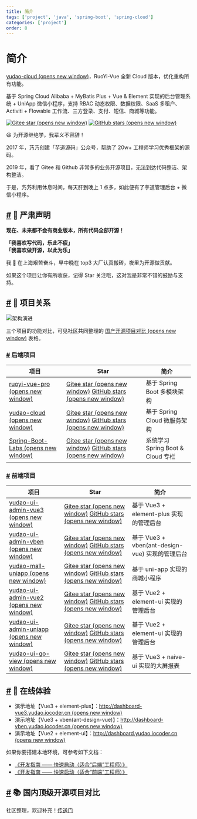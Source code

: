 ```yaml
---
title: 简介
tags: ['project', 'java', 'spring-boot', 'spring-cloud']
categories: ['project']
order: 8
---
```

# 简介

[yudao-cloud  (opens new window)](https://gitee.com/zhijiantianya/yudao-cloud)，RuoYi-Vue 全新 Cloud 版本，优化重构所有功能。

 基于 Spring Cloud Alibaba + MyBatis Plus + Vue & Element 实现的后台管理系统 + UniApp 微信小程序，支持 RBAC 动态权限、数据权限、SaaS 多租户、Activiti + Flowable 工作流、三方登录、支付、短信、商城等功能。

 [![Gitee star](https://gitee.com/zhijiantianya/yudao-cloud/badge/star.svg?theme=white)  (opens new window)](https://gitee.com/zhijiantianya/yudao-cloud) [![GitHub stars](https://img.shields.io/github/stars/YunaiV/yudao-cloud.svg?style=social&label=Stars)  (opens new window)](https://github.com/YunaiV/yudao-cloud)

 😆 为开源继绝学，我辈义不容辞！

 2017 年，艿艿创建「芋道源码」公众号，帮助了 20w+ 工程师学习优秀框架的源码。

 2019 年，看了 Gitee 和 Github 非常多的业务开源项目，无法到达代码整洁、架构整洁。

 于是，艿艿利用休息时间，每天肝到晚上 1 点多，如此便有了芋道管理后台 + 微信小程序。

 ## [#](#🐴-严肃声明) 🐴 严肃声明

 **现在、未来都不会有商业版本，所有代码全部开源！**

 **「我喜欢写代码，乐此不疲」**  
 **「我喜欢做开源，以此为乐」**

 我 🐶 在上海艰苦奋斗，早中晚在 top3 大厂认真搬砖，夜里为开源做贡献。

 如果这个项目让你有所收获，记得 Star 关注哦，这对我是非常不错的鼓励与支持。

 ## [#](#🐳-项目关系) 🐳 项目关系

 ![架构演进](https://static.iocoder.cn/yudao-roadmap.png?imageView2/2/format/webp)

 三个项目的功能对比，可见社区共同整理的 [国产开源项目对比  (opens new window)](https://www.yuque.com/xiatian-bsgny/lm0ec1/wqf8mn) 表格。

 ### [#](#后端项目) 后端项目

 

| 项目 | Star | 简介 |
| --- | --- | --- |
| [ruoyi-vue-pro  (opens new window)](https://gitee.com/zhijiantianya/ruoyi-vue-pro) | [Gitee star  (opens new window)](https://gitee.com/zhijiantianya/ruoyi-vue-pro) [GitHub stars  (opens new window)](https://github.com/YunaiV/ruoyi-vue-pro) | 基于 Spring Boot 多模块架构 |
| [yudao-cloud  (opens new window)](https://gitee.com/zhijiantianya/yudao-cloud) | [Gitee star  (opens new window)](https://gitee.com/zhijiantianya/yudao-cloud) [GitHub stars  (opens new window)](https://github.com/YunaiV/yudao-cloud) | 基于 Spring Cloud 微服务架构 |
| [Spring-Boot-Labs  (opens new window)](https://gitee.com/yudaocode/SpringBoot-Labs) | [Gitee star  (opens new window)](https://gitee.com/zhijiantianya/yudao-cloud) [GitHub stars  (opens new window)](https://github.com/yudaocode/SpringBoot-Labs) | 系统学习 Spring Boot & Cloud 专栏 |

 ### [#](#前端项目) 前端项目

 

| 项目 | Star | 简介 |
| --- | --- | --- |
| [yudao-ui-admin-vue3  (opens new window)](https://gitee.com/yudaocode/yudao-ui-admin-vue3) | [Gitee star  (opens new window)](https://gitee.com/yudaocode/yudao-ui-admin-vue3) [GitHub stars  (opens new window)](https://github.com/yudaocode/yudao-ui-admin-vue3) | 基于 Vue3 + element-plus 实现的管理后台 |
| [yudao-ui-admin-vben  (opens new window)](https://gitee.com/yudaocode/yudao-ui-admin-vben) | [Gitee star  (opens new window)](https://gitee.com/yudaocode/yudao-ui-admin-vben) [GitHub stars  (opens new window)](https://github.com/yudaocode/yudao-ui-admin-vben) | 基于 Vue3 + vben(ant-design-vue) 实现的管理后台 |
| [yudao-mall-uniapp  (opens new window)](https://gitee.com/yudaocode/yudao-mall-uniapp) | [Gitee star  (opens new window)](https://gitee.com/yudaocode/yudao-mall-uniapp) [GitHub stars  (opens new window)](https://github.com/yudaocode/yudao-mall-uniapp) | 基于 uni-app 实现的商城小程序 |
| [yudao-ui-admin-vue2  (opens new window)](https://gitee.com/yudaocode/yudao-ui-admin-vue2) | [Gitee star  (opens new window)](https://gitee.com/yudaocode/yudao-ui-admin-vue2) [GitHub stars  (opens new window)](https://github.com/yudaocode/yudao-ui-admin-vue2) | 基于 Vue2 + element-ui 实现的管理后台 |
| [yudao-ui-admin-uniapp  (opens new window)](https://gitee.com/yudaocode/yudao-ui-admin-uniapp) | [Gitee star  (opens new window)](https://gitee.com/yudaocode/yudao-ui-admin-uniapp) [GitHub stars  (opens new window)](https://github.com/yudaocode/yudao-ui-admin-uniapp) | 基于 Vue2 + element-ui 实现的管理后台 |
| [yudao-ui-go-view  (opens new window)](https://gitee.com/yudaocode/yudao-ui-go-view) | [Gitee star  (opens new window)](https://gitee.com/yudaocode/yudao-ui-go-view) [GitHub stars  (opens new window)](https://github.com/yudaocode/yudao-ui-go-view) | 基于 Vue3 + naive-ui 实现的大屏报表 |

 ## [#](#🐶-在线体验) 🐶 在线体验

 * 演示地址【Vue3 + element-plus】：[http://dashboard-vue3.yudao.iocoder.cn  (opens new window)](http://dashboard-vue3.yudao.iocoder.cn)
* 演示地址【Vue3 + vben(ant-design-vue)】：[http://dashboard-vben.yudao.iocoder.cn  (opens new window)](http://dashboard-vben.yudao.iocoder.cn)
* 演示地址【Vue2 + element-ui】：[http://dashboard.yudao.iocoder.cn  (opens new window)](http://dashboard.yudao.iocoder.cn)

 如果你要搭建本地环境，可参考如下文档：

 * [《开发指南 —— 快速启动（适合“后端”工程师）》](/quick-start)
* [《开发指南 —— 快速启动（适合“前端”工程师）》](/quick-start-front)

 ## [#](#📚-国内顶级开源项目对比) 📚 国内顶级开源项目对比

 社区整理，欢迎补充！[传送门](https://www.yuque.com/docs/share/879c8e99-23ef-46b1-b6d8-9b66426380c1)

 